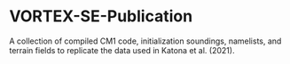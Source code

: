 # VORTEX-SE-Publication
A collection of compiled CM1 code, initialization soundings, namelists, and terrain fields to replicate the data used in Katona et al. (2021). 

